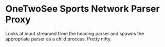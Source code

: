 # OneTwoSee Sports Network Parser Proxy

Looks at input streamed from the heading parser and spawns the appropriate parser as a child process. Pretty nifty.
